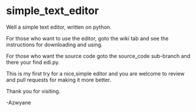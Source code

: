 # simple_text_editor
Well a simple text editor, written on python.


For those who want to use the editor, goto the wiki tab and 
see the instructions for downloading and using.

For those who want the source code goto the source_code sub-branch
and there your find edi.py.

This is my first try for a nice,simple editor
and you are welcome to review and pull requests for making it more better.

Thank you for visiting.

-Azwyane



